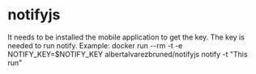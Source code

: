 # notifyjs

It needs to be installed the mobile application to get the key.
The key is needed to run notify.
Example:
docker run --rm -t -e NOTIFY_KEY=$NOTIFY_KEY albertalvarezbruned/notifyjs notify -t "This run"
